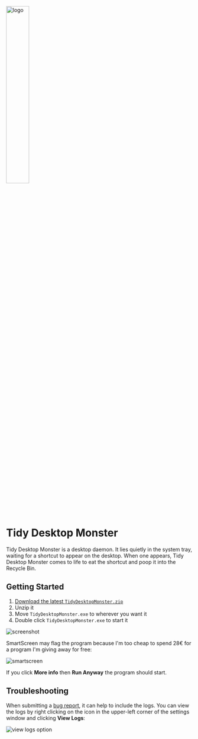 <img alt="logo" src="https://raw.githubusercontent.com/mkropat/TidyDesktopMonster/master/docs/logo.png" width="35%" title="Logo copyright 2018 Laura Kropat" />

# Tidy Desktop Monster

Tidy Desktop Monster is a desktop daemon. It lies quietly in the system tray, waiting for a shortcut to appear on the desktop. When one appears, Tidy Desktop Monster comes to life to eat the shortcut and poop it into the Recycle Bin.

## Getting Started

1. [Download the latest `TidyDesktopMonster.zip`](https://github.com/mkropat/TidyDesktopMonster/releases/latest)
1. Unzip it
1. Move `TidyDesktopMonster.exe` to wherever you want it
1. Double click `TidyDesktopMonster.exe` to start it

![screenshot](https://raw.githubusercontent.com/mkropat/TidyDesktopMonster/master/docs/screenshot.png)

SmartScreen may flag the program because I'm too cheap to spend 28€ for a program I'm giving away for free:

![smartscreen](https://raw.githubusercontent.com/mkropat/TidyDesktopMonster/master/docs/smartscreen.png)

If you click __More info__ then __Run Anyway__ the program should start.

## Troubleshooting

When submitting a [bug report](/../../issues), it can help to include the logs. You can view the logs by right clicking on the icon in the upper-left corner of the settings window and clicking __View Logs__:

![view logs option](https://raw.githubusercontent.com/mkropat/TidyDesktopMonster/master/docs/view-logs.png)
